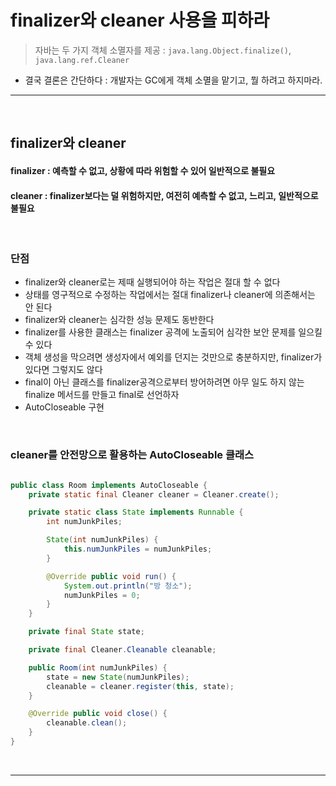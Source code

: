 # finalizer와 cleaner 사용을 피하라
> 자바는 두 가지 객체 소멸자를 제공 : `java.lang.Object.finalize()`, `java.lang.ref.Cleaner`
* 결국 결론은 간단하다 : 개발자는 GC에게 객체 소멸을 맡기고, 뭘 하려고 하지마라.

<hr>
<br>

## finalizer와 cleaner 
#### finalizer : 예측할 수 없고, 상황에 따라 위험할 수 있어 일반적으로 불필요
#### cleaner : finalizer보다는 덜 위험하지만, 여전히 예측할 수 없고, 느리고, 일반적으로 불필요

<br>

### 단점
* finalizer와 cleaner로는 제때 실행되어야 하는 작업은 절대 할 수 없다
* 상태를 영구적으로 수정하는 작업에서는 절대 finalizer나 cleaner에 의존해서는 안 된다
* finalizer와 cleaner는 심각한 성능 문제도 동반한다
* finalizer를 사용한 클래스는 finalizer 공격에 노출되어 심각한 보안 문제를 일으킬 수 있다
* 객체 생성을 막으려면 생성자에서 예외를 던지는 것만으로 충분하지만, finalizer가 있다면 그렇지도 않다
* final이 아닌 클래스를 finalizer공격으로부터 방어하려면 아무 일도 하지 않는 finalize 메서드를 만들고 final로 선언하자
* AutoCloseable 구현

<br>

### cleaner를 안전망으로 활용하는 AutoCloseable 클래스
```java

public class Room implements AutoCloseable {
    private static final Cleaner cleaner = Cleaner.create();

    private static class State implements Runnable {
        int numJunkPiles;

        State(int numJunkPiles) {
            this.numJunkPiles = numJunkPiles;
        }

        @Override public void run() {
            System.out.println("방 청소");
            numJunkPiles = 0;
        }
    }

    private final State state;

    private final Cleaner.Cleanable cleanable;

    public Room(int numJunkPiles) {
        state = new State(numJunkPiles);
        cleanable = cleaner.register(this, state);
    }

    @Override public void close() {
        cleanable.clean();
    }
}
```

<br>
<hr>
<br>
